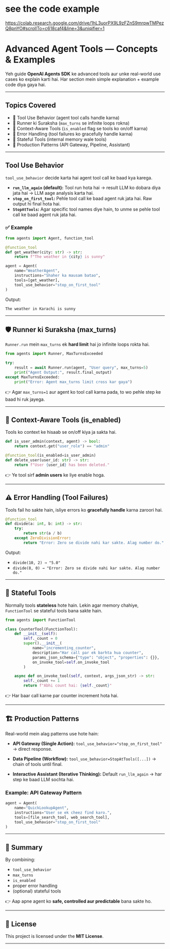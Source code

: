 # see the code example

https://colab.research.google.com/drive/1hL3uorPX9L9zFZnS9mrpwTMPezQ8pnYO#scrollTo=c618caf4&line=3&uniqifier=1
#  Advanced Agent Tools — Concepts & Examples

Yeh guide **OpenAI Agents SDK** ke advanced tools aur unke real-world use cases ko explain karti hai. Har section mein simple explanation + example code diya gaya hai.

---

##  Topics Covered

* 🔹 Tool Use Behavior (agent tool calls handle karna)
* 🔹 Runner ki Suraksha (`max_turns` se infinite loops rokna)
* 🔹 Context-Aware Tools (`is_enabled` flag se tools ko on/off karna)
* 🔹 Error Handling (tool failures ko gracefully handle karna)
* 🔹 Stateful Tools (internal memory wale tools)
* 🔹 Production Patterns (API Gateway, Pipeline, Assistant)

---

##  Tool Use Behavior

`tool_use_behavior` decide karta hai agent tool call ke baad kya karega.

* **`run_llm_again` (default):** Tool run hota hai → result LLM ko dobara diya jata hai → LLM aage analysis karta hai.
* **`stop_on_first_tool`:** Pehle tool call ke baad agent ruk jata hai. Raw output hi final hota hai.
* **`StopAtTools`:** Agar specific tool names diye hain, to unme se pehle tool call ke baad agent ruk jata hai.

### ✅ Example

```python
from agents import Agent, function_tool

@function_tool
def get_weather(city: str) -> str:
    return f"The weather in {city} is sunny"

agent = Agent(
    name="WeatherAgent",
    instructions="Shaher ka mausam batao",
    tools=[get_weather],
    tool_use_behavior="stop_on_first_tool"
)
```

Output:

```
The weather in Karachi is sunny
```

---

## 🛡️ Runner ki Suraksha (max\_turns)

`Runner.run` mein `max_turns` ek **hard limit** hai jo infinite loops rokta hai.

```python
from agents import Runner, MaxTurnsExceeded

try:
    result = await Runner.run(agent, "User query", max_turns=5)
    print("Agent Output:", result.final_output)
except MaxTurnsExceeded:
    print("Error: Agent max_turns limit cross kar gaya")
```

👉 Agar `max_turns=1` aur agent ko tool call karna pada, to wo pehle step ke baad hi ruk jayega.

---

## 🔑 Context-Aware Tools (is\_enabled)

Tools ko context ke hisaab se on/off kiya ja sakta hai.

```python
def is_user_admin(context, agent) -> bool:
    return context.get("user_role") == "admin"

@function_tool(is_enabled=is_user_admin)
def delete_user(user_id: str) -> str:
    return f"User {user_id} has been deleted."
```

👉 Ye tool sirf **admin users** ke liye enable hoga.

---

## ⚠️ Error Handling (Tool Failures)

Tools fail ho sakte hain, isliye errors ko **gracefully handle** karna zaroori hai.

```python
@function_tool
def divide(a: int, b: int) -> str:
    try:
        return str(a / b)
    except ZeroDivisionError:
        return "Error: Zero se divide nahi kar sakte. Alag number do."
```

Output:

* `divide(10, 2) → "5.0"`
* `divide(8, 0) → "Error: Zero se divide nahi kar sakte. Alag number do."`

---

## 🧠 Stateful Tools

Normally tools **stateless** hote hain. Lekin agar memory chahiye, `FunctionTool` se stateful tools bana sakte hain.

```python
from agents import FunctionTool

class CounterTool(FunctionTool):
    def __init__(self):
        self._count = 0
        super().__init__(
            name="incrementing_counter",
            description="Har call par ek barhta hua counter",
            params_json_schema={"type": "object", "properties": {}},
            on_invoke_tool=self.on_invoke_tool
        )

    async def on_invoke_tool(self, context, args_json_str) -> str:
        self._count += 1
        return f"Abhi count hai: {self._count}"
```

👉 Har baar call karne par counter increment hota hai.

---

## 🏗️ Production Patterns

Real-world mein alag patterns use hote hain:

* **API Gateway (Single Action):**
  `tool_use_behavior="stop_on_first_tool"` → direct response.

* **Data Pipeline (Workflow):**
  `tool_use_behavior=StopAtTools([...])` → chain of tools until final.

* **Interactive Assistant (Iterative Thinking):**
  Default `run_llm_again` → har step ke baad LLM sochta hai.

### Example: API Gateway Pattern

```python
agent = Agent(
    name="QuickLookupAgent",
    instructions="User se ek cheez find karo.",
    tools=[file_search_tool, web_search_tool],
    tool_use_behavior="stop_on_first_tool"
)
```

---

## 📜 Summary

By combining:

* `tool_use_behavior`
* `max_turns`
* `is_enabled`
* proper error handling
* (optional) stateful tools

👉 Aap apne agent ko **safe, controlled aur predictable** bana sakte ho.

---

## 📝 License

This project is licensed under the **MIT License**.

---




